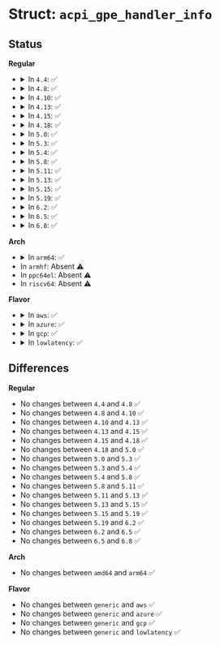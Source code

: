 # Struct: <code>acpi_gpe_handler_info</code>

## Status
<b>Regular</b>
<ul>
<li>
<details>
<summary>In <code>4.4</code>: ✅</summary>

```c
struct acpi_gpe_handler_info {
    acpi_gpe_handler address;
    void *context;
    struct acpi_namespace_node *method_node;
    u8 original_flags;
    u8 originally_enabled;
};
```
</details>
</li>
<li>
<details>
<summary>In <code>4.8</code>: ✅</summary>

```c
struct acpi_gpe_handler_info {
    acpi_gpe_handler address;
    void *context;
    struct acpi_namespace_node *method_node;
    u8 original_flags;
    u8 originally_enabled;
};
```
</details>
</li>
<li>
<details>
<summary>In <code>4.10</code>: ✅</summary>

```c
struct acpi_gpe_handler_info {
    acpi_gpe_handler address;
    void *context;
    struct acpi_namespace_node *method_node;
    u8 original_flags;
    u8 originally_enabled;
};
```
</details>
</li>
<li>
<details>
<summary>In <code>4.13</code>: ✅</summary>

```c
struct acpi_gpe_handler_info {
    acpi_gpe_handler address;
    void *context;
    struct acpi_namespace_node *method_node;
    u8 original_flags;
    u8 originally_enabled;
};
```
</details>
</li>
<li>
<details>
<summary>In <code>4.15</code>: ✅</summary>

```c
struct acpi_gpe_handler_info {
    acpi_gpe_handler address;
    void *context;
    struct acpi_namespace_node *method_node;
    u8 original_flags;
    u8 originally_enabled;
};
```
</details>
</li>
<li>
<details>
<summary>In <code>4.18</code>: ✅</summary>

```c
struct acpi_gpe_handler_info {
    acpi_gpe_handler address;
    void *context;
    struct acpi_namespace_node *method_node;
    u8 original_flags;
    u8 originally_enabled;
};
```
</details>
</li>
<li>
<details>
<summary>In <code>5.0</code>: ✅</summary>

```c
struct acpi_gpe_handler_info {
    acpi_gpe_handler address;
    void *context;
    struct acpi_namespace_node *method_node;
    u8 original_flags;
    u8 originally_enabled;
};
```
</details>
</li>
<li>
<details>
<summary>In <code>5.3</code>: ✅</summary>

```c
struct acpi_gpe_handler_info {
    acpi_gpe_handler address;
    void *context;
    struct acpi_namespace_node *method_node;
    u8 original_flags;
    u8 originally_enabled;
};
```
</details>
</li>
<li>
<details>
<summary>In <code>5.4</code>: ✅</summary>

```c
struct acpi_gpe_handler_info {
    acpi_gpe_handler address;
    void *context;
    struct acpi_namespace_node *method_node;
    u8 original_flags;
    u8 originally_enabled;
};
```
</details>
</li>
<li>
<details>
<summary>In <code>5.8</code>: ✅</summary>

```c
struct acpi_gpe_handler_info {
    acpi_gpe_handler address;
    void *context;
    struct acpi_namespace_node *method_node;
    u8 original_flags;
    u8 originally_enabled;
};
```
</details>
</li>
<li>
<details>
<summary>In <code>5.11</code>: ✅</summary>

```c
struct acpi_gpe_handler_info {
    acpi_gpe_handler address;
    void *context;
    struct acpi_namespace_node *method_node;
    u8 original_flags;
    u8 originally_enabled;
};
```
</details>
</li>
<li>
<details>
<summary>In <code>5.13</code>: ✅</summary>

```c
struct acpi_gpe_handler_info {
    acpi_gpe_handler address;
    void *context;
    struct acpi_namespace_node *method_node;
    u8 original_flags;
    u8 originally_enabled;
};
```
</details>
</li>
<li>
<details>
<summary>In <code>5.15</code>: ✅</summary>

```c
struct acpi_gpe_handler_info {
    acpi_gpe_handler address;
    void *context;
    struct acpi_namespace_node *method_node;
    u8 original_flags;
    u8 originally_enabled;
};
```
</details>
</li>
<li>
<details>
<summary>In <code>5.19</code>: ✅</summary>

```c
struct acpi_gpe_handler_info {
    acpi_gpe_handler address;
    void *context;
    struct acpi_namespace_node *method_node;
    u8 original_flags;
    u8 originally_enabled;
};
```
</details>
</li>
<li>
<details>
<summary>In <code>6.2</code>: ✅</summary>

```c
struct acpi_gpe_handler_info {
    acpi_gpe_handler address;
    void *context;
    struct acpi_namespace_node *method_node;
    u8 original_flags;
    u8 originally_enabled;
};
```
</details>
</li>
<li>
<details>
<summary>In <code>6.5</code>: ✅</summary>

```c
struct acpi_gpe_handler_info {
    acpi_gpe_handler address;
    void *context;
    struct acpi_namespace_node *method_node;
    u8 original_flags;
    u8 originally_enabled;
};
```
</details>
</li>
<li>
<details>
<summary>In <code>6.8</code>: ✅</summary>

```c
struct acpi_gpe_handler_info {
    acpi_gpe_handler address;
    void *context;
    struct acpi_namespace_node *method_node;
    u8 original_flags;
    u8 originally_enabled;
};
```
</details>
</li>
</ul>
<b>Arch</b>
<ul>
<li>
<details>
<summary>In <code>arm64</code>: ✅</summary>

```c
struct acpi_gpe_handler_info {
    acpi_gpe_handler address;
    void *context;
    struct acpi_namespace_node *method_node;
    u8 original_flags;
    u8 originally_enabled;
};
```
</details>
</li>
<li>
In <code>armhf</code>: Absent ⚠️
</li>
<li>
In <code>ppc64el</code>: Absent ⚠️
</li>
<li>
In <code>riscv64</code>: Absent ⚠️
</li>
</ul>
<b>Flavor</b>
<ul>
<li>
<details>
<summary>In <code>aws</code>: ✅</summary>

```c
struct acpi_gpe_handler_info {
    acpi_gpe_handler address;
    void *context;
    struct acpi_namespace_node *method_node;
    u8 original_flags;
    u8 originally_enabled;
};
```
</details>
</li>
<li>
<details>
<summary>In <code>azure</code>: ✅</summary>

```c
struct acpi_gpe_handler_info {
    acpi_gpe_handler address;
    void *context;
    struct acpi_namespace_node *method_node;
    u8 original_flags;
    u8 originally_enabled;
};
```
</details>
</li>
<li>
<details>
<summary>In <code>gcp</code>: ✅</summary>

```c
struct acpi_gpe_handler_info {
    acpi_gpe_handler address;
    void *context;
    struct acpi_namespace_node *method_node;
    u8 original_flags;
    u8 originally_enabled;
};
```
</details>
</li>
<li>
<details>
<summary>In <code>lowlatency</code>: ✅</summary>

```c
struct acpi_gpe_handler_info {
    acpi_gpe_handler address;
    void *context;
    struct acpi_namespace_node *method_node;
    u8 original_flags;
    u8 originally_enabled;
};
```
</details>
</li>
</ul>

## Differences
<b>Regular</b>
<ul>
<li>
No changes between <code>4.4</code> and <code>4.8</code> ✅
</li>
<li>
No changes between <code>4.8</code> and <code>4.10</code> ✅
</li>
<li>
No changes between <code>4.10</code> and <code>4.13</code> ✅
</li>
<li>
No changes between <code>4.13</code> and <code>4.15</code> ✅
</li>
<li>
No changes between <code>4.15</code> and <code>4.18</code> ✅
</li>
<li>
No changes between <code>4.18</code> and <code>5.0</code> ✅
</li>
<li>
No changes between <code>5.0</code> and <code>5.3</code> ✅
</li>
<li>
No changes between <code>5.3</code> and <code>5.4</code> ✅
</li>
<li>
No changes between <code>5.4</code> and <code>5.8</code> ✅
</li>
<li>
No changes between <code>5.8</code> and <code>5.11</code> ✅
</li>
<li>
No changes between <code>5.11</code> and <code>5.13</code> ✅
</li>
<li>
No changes between <code>5.13</code> and <code>5.15</code> ✅
</li>
<li>
No changes between <code>5.15</code> and <code>5.19</code> ✅
</li>
<li>
No changes between <code>5.19</code> and <code>6.2</code> ✅
</li>
<li>
No changes between <code>6.2</code> and <code>6.5</code> ✅
</li>
<li>
No changes between <code>6.5</code> and <code>6.8</code> ✅
</li>
</ul>
<b>Arch</b>
<ul>
<li>
No changes between <code>amd64</code> and <code>arm64</code> ✅
</li>
</ul>
<b>Flavor</b>
<ul>
<li>
No changes between <code>generic</code> and <code>aws</code> ✅
</li>
<li>
No changes between <code>generic</code> and <code>azure</code> ✅
</li>
<li>
No changes between <code>generic</code> and <code>gcp</code> ✅
</li>
<li>
No changes between <code>generic</code> and <code>lowlatency</code> ✅
</li>
</ul>
